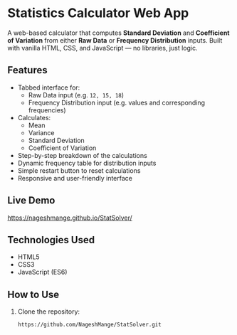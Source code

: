 # Statistics Calculator Web App

A web-based calculator that computes **Standard Deviation** and **Coefficient of Variation** from either **Raw Data** or **Frequency Distribution** inputs. Built with vanilla HTML, CSS, and JavaScript — no libraries, just logic.

## Features

- Tabbed interface for:
  - Raw Data input (e.g. `12, 15, 18`)
  - Frequency Distribution input (e.g. values and corresponding frequencies)
- Calculates:
  - Mean
  - Variance
  - Standard Deviation
  - Coefficient of Variation
- Step-by-step breakdown of the calculations
- Dynamic frequency table for distribution inputs
- Simple restart button to reset calculations
- Responsive and user-friendly interface

## Live Demo

https://nageshmange.github.io/StatSolver/

## Technologies Used

- HTML5
- CSS3
- JavaScript (ES6)

## How to Use

1. Clone the repository:
   ```bash
   https://github.com/NageshMange/StatSolver.git
